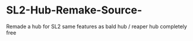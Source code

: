 # SL2-Hub-Remake-Source-
Remade a hub for SL2 same features as bald hub / reaper hub completely free
